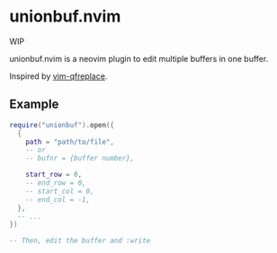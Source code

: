# unionbuf.nvim

WIP

unionbuf.nvim is a neovim plugin to edit multiple buffers in one buffer.

Inspired by [vim-qfreplace](https://github.com/thinca/vim-qfreplace).

## Example

```lua
require("unionbuf").open({
  {
    path = "path/to/file",
    -- or
    -- bufnr = {buffer number},

    start_row = 0,
    -- end_row = 0,
    -- start_col = 0,
    -- end_col = -1,
  },
  -- ...
})

-- Then, edit the buffer and :write

```